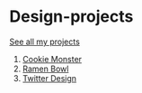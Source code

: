 ﻿# Design-projects

[See all my projects](https://kavyabhatnagar21.github.io/Design-projects/)

1. [Cookie Monster](./cookie%20monster/)
2. [Ramen Bowl](./Ramen%20Bowl/)
3. [Twitter Design](./Twitter%20Clone)
